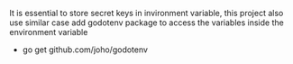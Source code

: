 It is essential to store secret keys in invironment variable, this project also use similar case 
add godotenv package to access the variables inside the environment variable
<!-- use this command -->
* go get github.com/joho/godotenv
<!--  -->
